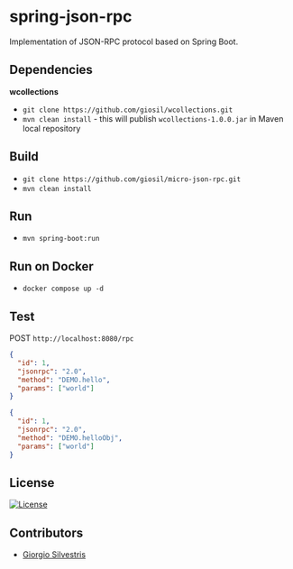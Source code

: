 # spring-json-rpc

Implementation of JSON-RPC protocol based on Spring Boot.

## Dependencies

**wcollections**

- `git clone https://github.com/giosil/wcollections.git` 
- `mvn clean install` - this will publish `wcollections-1.0.0.jar` in Maven local repository

## Build

- `git clone https://github.com/giosil/micro-json-rpc.git`
- `mvn clean install`

## Run

- `mvn spring-boot:run`

## Run on Docker

- `docker compose up -d`

## Test

POST `http://localhost:8080/rpc`

```json
{
  "id": 1,
  "jsonrpc": "2.0",
  "method": "DEMO.hello",
  "params": ["world"]
}
```

```json
{
  "id": 1,
  "jsonrpc": "2.0",
  "method": "DEMO.helloObj",
  "params": ["world"]
}
```

## License

[![License](https://img.shields.io/badge/License-Apache_2.0-blue.svg)](https://opensource.org/licenses/Apache-2.0)

## Contributors

* [Giorgio Silvestris](https://github.com/giosil)